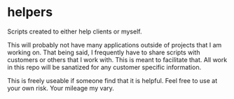# helpers
Scripts created to either help clients or myself. 

This will probably not have many applications outside of projects that I am working on. That being said, I frequently have to share scripts with customers or others that I work with. This is meant to facilitate that. All work in this repo will be sanatized for any customer specific information. 

This is freely useable if someone find that it is helpful. Feel free to use at your own risk. Your mileage my vary. 
